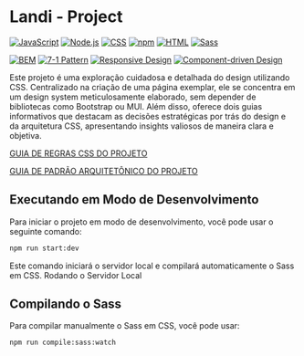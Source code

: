 # Landi - Project

[![JavaScript](https://img.shields.io/badge/-JavaScript-F7DF1E?style=flat-square&logo=javascript&logoColor=black)](https://developer.mozilla.org/en-US/docs/Web/JavaScript)
[![Node.js](https://img.shields.io/badge/-Node.js-339933?style=flat-square&logo=node.js&logoColor=white)](https://nodejs.org/)
[![CSS](https://img.shields.io/badge/-CSS-1572B6?style=flat-square&logo=css3&logoColor=white)](https://developer.mozilla.org/en-US/docs/Web/CSS)
[![npm](https://img.shields.io/badge/-npm-CB3837?style=flat-square&logo=npm&logoColor=white)](https://www.npmjs.com/)
[![HTML](https://img.shields.io/badge/-HTML-E34F26?style=flat-square&logo=html5&logoColor=white)](https://developer.mozilla.org/en-US/docs/Web/HTML)
[![Sass](https://img.shields.io/badge/-Sass-CC6699?style=flat-square&logo=sass&logoColor=white)](https://sass-lang.com/)

[![BEM](https://img.shields.io/badge/-BEM-9575CD?style=flat-square)](http://getbem.com/)
[![7-1 Pattern](https://img.shields.io/badge/-7--1%20Pattern-008080?style=flat-square)](https://sass-guidelin.es/#the-7-1-pattern) [![Responsive Design](https://img.shields.io/badge/-Responsive%20Design-4DB6AC?style=flat-square)](https://www.w3schools.com/html/html_responsive.asp) [![Component-driven Design](https://img.shields.io/badge/-Component--driven%20Design-FFB74D?style=flat-square)](https://www.invisionapp.com/inside-design/what-is-component-driven-design/)

Este projeto é uma exploração cuidadosa e detalhada do design utilizando CSS. Centralizado na criação de uma página exemplar, ele se concentra em um design system meticulosamente elaborado, sem depender de bibliotecas como Bootstrap ou MUI. Além disso, oferece dois guias informativos que destacam as decisões estratégicas por trás do design e da arquitetura CSS, apresentando insights valiosos de maneira clara e objetiva.

[GUIA DE REGRAS CSS DO PROJETO](https://github.com/EddieUFSM/landi/blob/main/README.css-guide-project.md)

[GUIA DE PADRÃO ARQUITETÔNICO DO PROJETO](https://github.com/EddieUFSM/landi/blob/main/README.arch-guide-project.md)

## Executando em Modo de Desenvolvimento

Para iniciar o projeto em modo de desenvolvimento, você pode usar o seguinte comando:

```bash
npm run start:dev
```

Este comando iniciará o servidor local e compilará automaticamente o Sass em CSS.
Rodando o Servidor Local

## Compilando o Sass

Para compilar manualmente o Sass em CSS, você pode usar:

```bash
npm run compile:sass:watch
```
